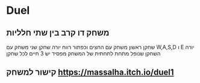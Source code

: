 # Duel
## משחק דו קרב בין שתי חלליות 
שחקן ראשון משחק עם החצים וכפתור רווח יורה
שחקן שני משחק עם W,A,S,D ו E יורה
השחקן שנופל מתחת לתחתית של המשחק מפסיד
יש 3 חיים לכל שחקן
## קישור למשחק https://massalha.itch.io/duel1
